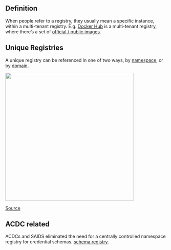 ## Definition

When people refer to a registry, they usually mean a specific instance, within a multi-tenant registry. E.g. [Docker Hub](https://hub.docker.com/) is a multi-tenant registry, where there’s a set of [official / public images](https://docs.docker.com/docker-hub/official_images/).

## Unique Registries

A unique registry can be referenced in one of two ways, by [namespace](namespace), or by [domain](domain).

<img src="https://hackmd.io/_uploads/HyXBDKbGi.png" width="400">

[Source](https://stevelasker.blog/2020/02/17/registry-namespace-repo-names/)

## ACDC related
ACDCs and SAIDS eliminated the need for a centrally controlled namespace registry for credential schemas. [schema registry](schema-registry).

